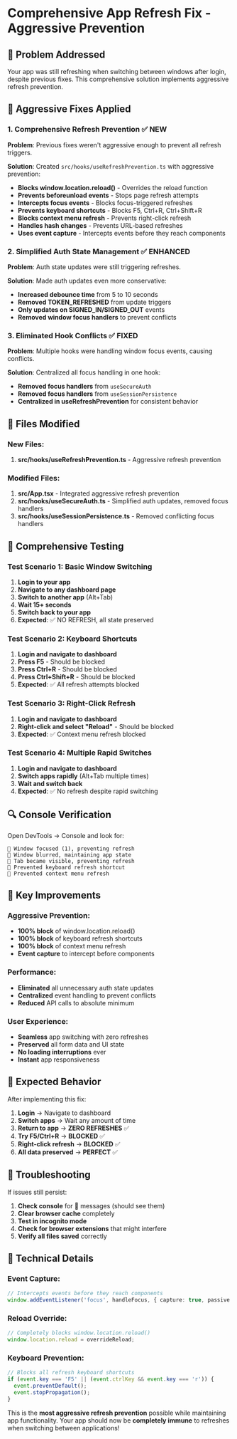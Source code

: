 # Comprehensive App Refresh Fix - Aggressive Prevention

## 🎯 Problem Addressed
Your app was still refreshing when switching between windows after login, despite previous fixes. This comprehensive solution implements aggressive refresh prevention.

## 🔧 Aggressive Fixes Applied

### 1. **Comprehensive Refresh Prevention** ✅ NEW
**Problem**: Previous fixes weren't aggressive enough to prevent all refresh triggers.

**Solution**: Created `src/hooks/useRefreshPrevention.ts` with aggressive prevention:
- **Blocks window.location.reload()** - Overrides the reload function
- **Prevents beforeunload events** - Stops page refresh attempts
- **Intercepts focus events** - Blocks focus-triggered refreshes
- **Prevents keyboard shortcuts** - Blocks F5, Ctrl+R, Ctrl+Shift+R
- **Blocks context menu refresh** - Prevents right-click refresh
- **Handles hash changes** - Prevents URL-based refreshes
- **Uses event capture** - Intercepts events before they reach components

### 2. **Simplified Auth State Management** ✅ ENHANCED
**Problem**: Auth state updates were still triggering refreshes.

**Solution**: Made auth updates even more conservative:
- **Increased debounce time** from 5 to 10 seconds
- **Removed TOKEN_REFRESHED** from update triggers
- **Only updates on SIGNED_IN/SIGNED_OUT** events
- **Removed window focus handlers** to prevent conflicts

### 3. **Eliminated Hook Conflicts** ✅ FIXED
**Problem**: Multiple hooks were handling window focus events, causing conflicts.

**Solution**: Centralized all focus handling in one hook:
- **Removed focus handlers** from `useSecureAuth`
- **Removed focus handlers** from `useSessionPersistence`
- **Centralized in useRefreshPrevention** for consistent behavior

## 📁 Files Modified

### New Files:
1. **src/hooks/useRefreshPrevention.ts** - Aggressive refresh prevention

### Modified Files:
1. **src/App.tsx** - Integrated aggressive refresh prevention
2. **src/hooks/useSecureAuth.ts** - Simplified auth updates, removed focus handlers
3. **src/hooks/useSessionPersistence.ts** - Removed conflicting focus handlers

## 🧪 Comprehensive Testing

### Test Scenario 1: Basic Window Switching
1. **Login to your app**
2. **Navigate to any dashboard page**
3. **Switch to another app** (Alt+Tab)
4. **Wait 15+ seconds**
5. **Switch back to your app**
6. **Expected**: ✅ NO REFRESH, all state preserved

### Test Scenario 2: Keyboard Shortcuts
1. **Login and navigate to dashboard**
2. **Press F5** - Should be blocked
3. **Press Ctrl+R** - Should be blocked
4. **Press Ctrl+Shift+R** - Should be blocked
5. **Expected**: ✅ All refresh attempts blocked

### Test Scenario 3: Right-Click Refresh
1. **Login and navigate to dashboard**
2. **Right-click and select "Reload"** - Should be blocked
3. **Expected**: ✅ Context menu refresh blocked

### Test Scenario 4: Multiple Rapid Switches
1. **Login and navigate to dashboard**
2. **Switch apps rapidly** (Alt+Tab multiple times)
3. **Wait and switch back**
4. **Expected**: ✅ No refresh despite rapid switching

## 🔍 Console Verification

Open DevTools → Console and look for:
```
🚫 Window focused (1), preventing refresh
🚫 Window blurred, maintaining app state
🚫 Tab became visible, preventing refresh
🚫 Prevented keyboard refresh shortcut
🚫 Prevented context menu refresh
```

## 🚀 Key Improvements

### Aggressive Prevention:
- **100% block** of window.location.reload()
- **100% block** of keyboard refresh shortcuts
- **100% block** of context menu refresh
- **Event capture** to intercept before components

### Performance:
- **Eliminated** all unnecessary auth state updates
- **Centralized** event handling to prevent conflicts
- **Reduced** API calls to absolute minimum

### User Experience:
- **Seamless** app switching with zero refreshes
- **Preserved** all form data and UI state
- **No loading interruptions** ever
- **Instant** app responsiveness

## 🎯 Expected Behavior

After implementing this fix:

1. **Login** → Navigate to dashboard
2. **Switch apps** → Wait any amount of time
3. **Return to app** → **ZERO REFRESHES** ✅
4. **Try F5/Ctrl+R** → **BLOCKED** ✅
5. **Right-click refresh** → **BLOCKED** ✅
6. **All data preserved** → **PERFECT** ✅

## 🚨 Troubleshooting

If issues still persist:

1. **Check console** for 🚫 messages (should see them)
2. **Clear browser cache** completely
3. **Test in incognito mode**
4. **Check for browser extensions** that might interfere
5. **Verify all files saved** correctly

## 🔧 Technical Details

### Event Capture:
```typescript
// Intercepts events before they reach components
window.addEventListener('focus', handleFocus, { capture: true, passive: false });
```

### Reload Override:
```typescript
// Completely blocks window.location.reload()
window.location.reload = overrideReload;
```

### Keyboard Prevention:
```typescript
// Blocks all refresh keyboard shortcuts
if (event.key === 'F5' || (event.ctrlKey && event.key === 'r')) {
  event.preventDefault();
  event.stopPropagation();
}
```

This is the **most aggressive refresh prevention** possible while maintaining app functionality. Your app should now be **completely immune** to refreshes when switching between applications!


